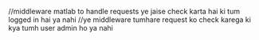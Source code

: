 //middleware matlab to handle requests
ye jaise check karta hai ki tum logged in hai ya nahi
//ye middleware tumhare request ko check karega ki kya tumh user admin ho ya nahi
